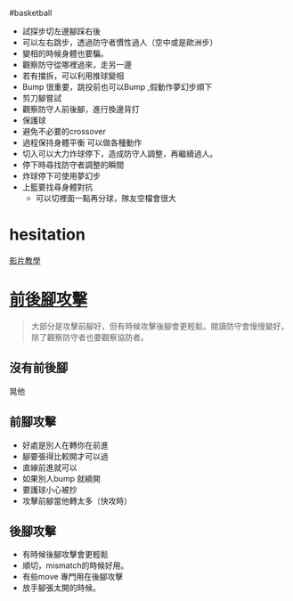 #basketball 

-   試探步切左邊腳踩右後
-   可以左右跳步，透過防守者慣性過人（空中或是歐洲步）
-   變相的時候身體也要騙。
-   觀察防守從哪裡過來，走另一邊
-   若有擋拆，可以利用推球變相
-   Bump 很重要，跳投前也可以Bump ,假動作夢幻步順下
-   剪刀腳嘗試
-   觀察防守人前後腳，進行換邊背打
-   保護球
-   避免不必要的crossover
-   過程保持身體平衡 可以做各種動作
-   切入可以大力炸球停下，造成防守人調整，再繼續過人。
-   停下時尋找防守者調整的瞬間
-   炸球停下可使用夢幻步
-   上籃要找尋身體對抗
	-   可以切裡面一點再分球，隊友空檔會很大

# hesitation
[影片教學](https://www.youtube.com/watch?v=Vku2KV-eQEY&feature=youtu.be)

# [前後腳攻擊](https://www.youtube.com/watch?v=lEaIPPTLPP0)
> 大部分是攻擊前腳好，但有時候攻擊後腳會更輕鬆。閱讀防守會慢慢變好，除了觀察防守者也要觀察協防者。

## 沒有前後腳
晃他

## 前腳攻擊
-   好處是別人在轉你在前進
-   腳要張得比較開才可以過
-   直線前進就可以
-   如果別人bump 就繞開
-   要護球小心被抄
-   攻擊前腳當他轉太多（快攻時）

## 後腳攻擊
-   有時候後腳攻擊會更輕鬆
-   順切，mismatch的時候好用。
-   有些move 專門用在後腳攻擊
-   放手腳張太開的時候。
